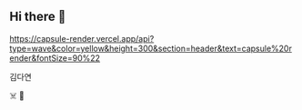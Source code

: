 ## Hi there 👋 
https://capsule-render.vercel.app/api?type=wave&color=yellow&height=300&section=header&text=capsule%20render&fontSize=90%22

김다연

:skull_and_crossbones: :yellow_heart:
<!--
**ihatebasil/iHATEbasil** is a ✨ _special_ ✨ repository because its `README.md` (this file) appears on your GitHub profile.

Here are some ideas to get you started:

- 🔭 I’m currently working on ...
- 🌱 I’m currently learning ...
- 👯 I’m looking to collaborate on ...
- 🤔 I’m looking for help with ...
- 💬 Ask me about ...
- 📫 How to reach me: ...
- 😄 Pronouns: ...
- ⚡ Fun fact: ...
-->


